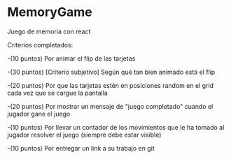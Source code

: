 # MemoryGame
Juego de memoria con react

Criterios completados:

-(10 puntos) Por animar el flip de las tarjetas 

-(30 puntos) [Criterio subjetivo] Según qué tan bien animado está el flip

-(20 puntos) Por que las tarjetas estén en posiciones random en el grid cada vez que se cargue la pantalla

-(20 puntos) Por mostrar un mensaje de "juego completado" cuando el jugador gane el juego

-(10 puntos) Por llevar un contador de los movimientos que le ha tomado al jugador resolver el juego (siempre debe estar visible)

-(10 puntos) Por entregar un link a su trabajo en git
